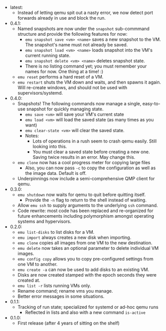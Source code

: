 -   latest:
    -   Instead of letting qemu spit out a nasty error, we now detect port forwards already in use and block the run.
-   0.4.1:
    -   Named snapshots are now under the `snapshot` sub-commmand structure and provide the following features for now:
        -   `emu snapshot save <vm> <name>` saves a new snapshot to the VM. The snapshot's name must not already be saved.
        -   `emu snapshot load <vm> <name>` loads snapshot into the VM's current running state.
        -   `emu snapshot delete <vm> <name>` deletes snapshot state.
        -   There is no listing command yet; you must remember your names for now. One thing at a time! :)
    -   `emu reset` performs a hard reset of a VM.
    -   `emu restart` shuts the VM down and waits, and then spawns it again. Will re-create windows, and should not be used with supervisors/systemd.
-   0.4.0:
    -   Snapshots! The following commands now manage a single, easy-to-use snapshot for quickly managing state.
        -   `emu save <vm>` will save your VM's current state
        -   `emu load <vm>` will load the saved state (as many times as you want)
        -   `emu clear-state <vm>` will clear the saved state.
        -   Notes:
            -   Lots of operations in a rush seem to crash qemu easily. Still looking into this.
            -   You must clear a saved state before creating a new one. Saving twice results in an error. May change this.
    -   `emu clone` now has a cool progress meter for copying large files
        -   Also, you can now pass `-c` to copy the configuration as well as the image data. Default is off.
    -   Underpinnings now include a semi-comprehensive QMP client for qemu.
-   0.3.0:
    -   `emu shutdown` now waits for qemu to quit before quitting itself.
        -   Provide the `-n` flag to return to the shell instead of waiting.
    -   Allow `emu ssh` to supply arguments to the underlying `ssh` command.
    -   Code rewrite: most code has been replaced and re-organized for future enhancements including polymorphism amongst operating systems and hypervisors.
-   0.2.0:
    -   `emu list-disks` to list disks for a VM.
    -   `emu import` always creates a new disk when importing.
    -   `emu clone` copies all images from one VM to the new destination.
    -   `emu delete` now takes an optional parameter to delete individual VM images.
    -   `emu config copy` allows you to copy pre-configured settings from one VM to another.
    -   `emu create -a` can now be used to add disks to an existing VM.
    -   Disks are now created stamped with the epoch seconds they were created at.
    -   `emu list -r` lists running VMs only.
    -   Rename command; rename vms you manage.
    -   Better error messages in some situations.
-   0.1.1:
    -   Tracking of run state; specialized for systemd or ad-hoc qemu runs
        -   Reflected in lists and also with a new command `is-active`
-   0.1.0:
    -   First release (after 4 years of sitting on the shelf)
